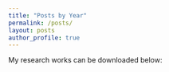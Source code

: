 ```yaml
---
title: "Posts by Year"
permalink: /posts/
layout: posts
author_profile: true
---
```

My research works can be downloaded below:
